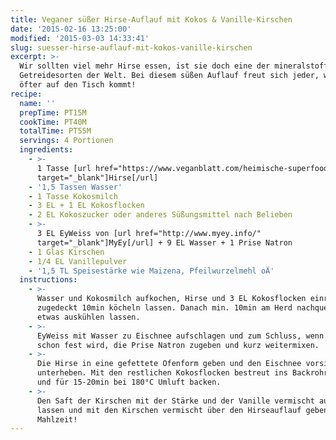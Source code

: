 ```yaml
---
title: Veganer süßer Hirse-Auflauf mit Kokos & Vanille-Kirschen
date: '2015-02-16 13:25:00'
modified: '2015-03-03 14:33:41'
slug: suesser-hirse-auflauf-mit-kokos-vanille-kirschen
excerpt: >-
  Wir sollten viel mehr Hirse essen, ist sie doch eine der mineralstoffreichsten
  Getreidesorten der Welt. Bei diesem süßen Auflauf freut sich jeder, wenn sie
  öfter auf den Tisch kommt!
recipe:
  name: ''
  prepTime: PT15M
  cookTime: PT40M
  totalTime: PT55M
  servings: 4 Portionen
  ingredients:
    - >-
      1 Tasse [url href="https://www.veganblatt.com/heimische-superfoods-hirse"
      target="_blank"]Hirse[/url]
    - '1,5 Tassen Wasser'
    - 1 Tasse Kokosmilch
    - 3 EL + 1 EL Kokosflocken
    - 2 EL Kokoszucker oder anderes Süßungsmittel nach Belieben
    - >-
      3 EL EyWeiss von [url href="http://www.myey.info/"
      target="_blank"]MyEy[/url] + 9 EL Wasser + 1 Prise Natron
    - 1 Glas Kirschen
    - 1/4 EL Vanillepulver
    - '1,5 TL Speisestärke wie Maizena, Pfeilwurzelmehl oÄ'
  instructions:
    - >-
      Wasser und Kokosmilch aufkochen, Hirse und 3 EL Kokosflocken einrühren und
      zugedeckt 10min köcheln lassen. Danach min. 10min am Herd nachquellen und
      etwas auskühlen lassen.
    - >-
      EyWeiss mit Wasser zu Eischnee aufschlagen und zum Schluss, wenn die Masse
      schon fest wird, die Prise Natron zugeben und kurz weitermixen.
    - >-
      Die Hirse in eine gefettete Ofenform geben und den Eischnee vorsichtig
      unterheben. Mit den restlichen Kokosflocken bestreut ins Backrohr geben
      und für 15-20min bei 180°C Umluft backen.
    - >-
      Den Saft der Kirschen mit der Stärke und der Vanille vermischt aufkochen
      lassen und mit den Kirschen vermischt über den Hirseauflauf geben -
      Mahlzeit!
---
```


